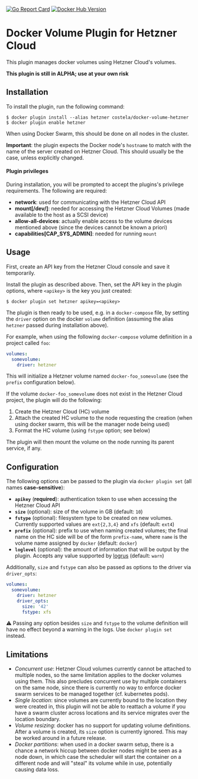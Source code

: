[![Go Report Card](https://goreportcard.com/badge/github.com/costela/docker-volume-hetzner)](https://goreportcard.com/report/github.com/costela/docker-volume-hetzner)
[![Docker Hub Version](https://img.shields.io/badge/dynamic/json.svg?label=hub&url=https%3A%2F%2Findex.docker.io%2Fv1%2Frepositories%2Fcostela%2Fdocker-volume-hetzner%2Ftags&query=%24[-1:].name&colorB=green)](https://hub.docker.com/r/costela/docker-volume-hetzner)

# Docker Volume Plugin for Hetzner Cloud

This plugin manages docker volumes using Hetzner Cloud's volumes.

**This plugin is still in ALPHA; use at your own risk**

## Installation

To install the plugin, run the following command:
```
$ docker plugin install --alias hetzner costela/docker-volume-hetzner
$ docker plugin enable hetzner
```

When using Docker Swarm, this should be done on all nodes in the cluster.

**Important**: the plugin expects the Docker node's `hostname` to match with the name of the server created on Hetzner Cloud. This should usually be the case, unless explicitly changed.

#### Plugin privileges

During installation, you will be prompted to accept the plugins's privilege requirements. The following are required:

- **network**: used for communicating with the Hetzner Cloud API
- **mount[\/dev\/]**: needed for accessing the Hetzner Cloud Volumes (made available to the host as a SCSI device)
- **allow-all-devices**: actually enable access to the volume devices mentioned above (since the devices cannot be known a priori)
- **capabilities[CAP\_SYS\_ADMIN]**: needed for running `mount`

## Usage

First, create an API key from the Hetzner Cloud console and save it temporarily.

Install the plugin as described above. Then, set the API key in the plugin options, where `<apikey>` is the key you just created:

```
$ docker plugin set hetzner apikey=<apikey>
```

The plugin is then ready to be used, e.g. in a `docker-compose` file, by setting the `driver` option on the docker `volume` definition (assuming the alias `hetzner` passed during installation above).

For example, when using the following `docker-compose` volume definition in a project called `foo`:

```yaml
volumes:
  somevolume:
    driver: hetzner
```

This will initialize a Hetzner volume named `docker-foo_somevolume` (see the `prefix` configuration below).

If the volume `docker-foo_somevolume` does not exist in the Hetzner Cloud project, the plugin will do the following:

1. Create the Hetzner Cloud (HC) volume
2. Attach the created HC volume to the node requesting the creation (when using docker swarm, this will be the manager node being used)
3. Format the HC volume (using `fstype` option; see below)

The plugin will then mount the volume on the node running its parent service, if any.

## Configuration

The following options can be passed to the plugin via `docker plugin set` (all names **case-sensitive**):

- **`apikey`** (**required**): authentication token to use when accessing the Hetzner Cloud API
- **`size`** (optional): size of the volume in GB (default: `10`)
- **`fstype`** (optional): filesystem type to be created on new volumes. Currently supported values are `ext{2,3,4}` and `xfs` (default: `ext4`)
- **`prefix`** (optional): prefix to use when naming created volumes; the final name on the HC side will be of the form `prefix-name`, where `name` is the volume name assigned by `docker` (default: `docker`)
- **`loglevel`** (optional): the amount of information that will be output by the plugin. Accepts any value supported by [logrus](github.com/sirupsen/logrus) (default: `warn`)

Additionally, `size` and `fstype` can also be passed as options to the driver via `driver_opts`:

```yaml
volumes:
  somevolume:
    driver: hetzner
    driver_opts:
      size: '42'
      fstype: xfs
```

:warning: Passing any option besides `size` and `fstype` to the volume definition will have no effect beyond a warning in the logs. Use `docker plugin set` instead.

## Limitations

- *Concurrent use*: Hetzner Cloud volumes currently cannot be attached to multiple nodes, so the same limitation
applies to the docker volumes using them. This also precludes concurrent use by multiple containers on the same node,
since there is currently no way to enforce docker swarm services to be managed together (cf. kubernetes pods).
- *Single location*: since volumes are currently bound to the location they were created in, this plugin will not
be able to reattach a volume if you have a swarm cluster across locations and its service migrates over the location
boundary.
- *Volume resizing*: docker has no support for updating volume definitions. After a volume is created, its `size`
option is currently ignored. This may be worked around in a future release.
- *Docker partitions*: when used in a docker swarm setup, there is a chance a network hiccup between docker nodes
might be seen as a node down, in which case the scheduler will start the container on a different node and will
"steal" its volume while in use, potentially causing data loss.
